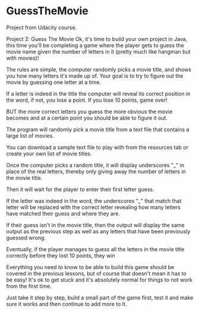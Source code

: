 # GuessTheMovie

Project from Udacity course.

Project 2: Guess The Movie
Ok, it's time to build your own project in Java, this time you'll be completing a game where the player gets to guess the movie name given the number of letters in it (pretty much like hangman but with movies)!

The rules are simple, the computer randomly picks a movie title, and shows you how many letters it's made up of. Your goal is to try to figure out the movie by guessing one letter at a time.

If a letter is indeed in the title the computer will reveal its correct position in the word, if not, you lose a point. If you lose 10 points, game over!

BUT the more correct letters you guess the more obvious the movie becomes and at a certain point you should be able to figure it out.

The program will randomly pick a movie title from a text file that contains a large list of movies.

You can download a sample text file to play with from the resources tab or create your own list of movie titles.

Once the computer picks a random title, it will display underscores "_" in place of the real letters, thereby only giving away the number of letters in the movie title.

Then it will wait for the player to enter their first letter guess.

If the letter was indeed in the word, the underscores "_" that match that letter will be replaced with the correct letter revealing how many letters have matched their guess and where they are.

If their guess isn't in the movie title, then the output will display the same output as the previous step as well as any letters that have been previously guessed wrong.

Eventually, if the player manages to guess all the letters in the movie title correctly before they lost 10 points, they win

Everything you need to know to be able to build this game should be covered in the previous lessons, but of course that doesn't mean it has to be easy! It's ok to get stuck and it's absolutely normal for things to not work from the first time.

Just take it step by step, build a small part of the game first, test it and make sure it works and then continue to add more to it.


